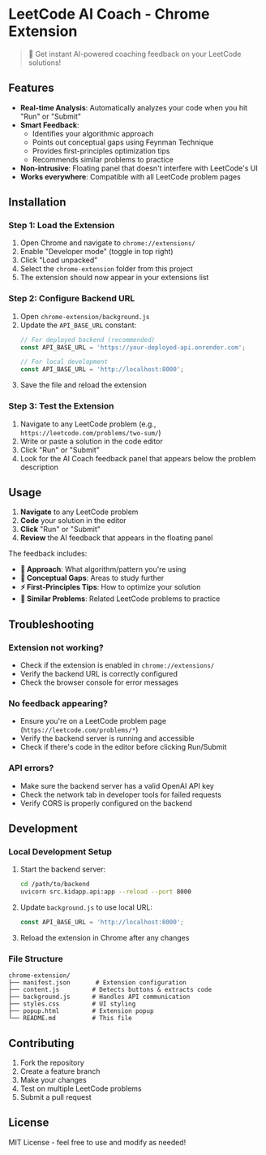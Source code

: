 # LeetCode AI Coach - Chrome Extension

> 🤖 Get instant AI-powered coaching feedback on your LeetCode solutions!

## Features

- **Real-time Analysis**: Automatically analyzes your code when you hit "Run" or "Submit"
- **Smart Feedback**: 
  - Identifies your algorithmic approach
  - Points out conceptual gaps using Feynman Technique
  - Provides first-principles optimization tips
  - Recommends similar problems to practice
- **Non-intrusive**: Floating panel that doesn't interfere with LeetCode's UI
- **Works everywhere**: Compatible with all LeetCode problem pages

## Installation

### Step 1: Load the Extension

1. Open Chrome and navigate to `chrome://extensions/`
2. Enable "Developer mode" (toggle in top right)
3. Click "Load unpacked"
4. Select the `chrome-extension` folder from this project
5. The extension should now appear in your extensions list

### Step 2: Configure Backend URL

1. Open `chrome-extension/background.js`
2. Update the `API_BASE_URL` constant:
   ```javascript
   // For deployed backend (recommended)
   const API_BASE_URL = 'https://your-deployed-api.onrender.com';
   
   // For local development
   const API_BASE_URL = 'http://localhost:8000';
   ```
3. Save the file and reload the extension

### Step 3: Test the Extension

1. Navigate to any LeetCode problem (e.g., `https://leetcode.com/problems/two-sum/`)
2. Write or paste a solution in the code editor
3. Click "Run" or "Submit"
4. Look for the AI Coach feedback panel that appears below the problem description

## Usage

1. **Navigate** to any LeetCode problem
2. **Code** your solution in the editor
3. **Click** "Run" or "Submit" 
4. **Review** the AI feedback that appears in the floating panel

The feedback includes:
- **🎯 Approach**: What algorithm/pattern you're using
- **🧠 Conceptual Gaps**: Areas to study further
- **⚡ First-Principles Tips**: How to optimize your solution
- **🔗 Similar Problems**: Related LeetCode problems to practice

## Troubleshooting

### Extension not working?
- Check if the extension is enabled in `chrome://extensions/`
- Verify the backend URL is correctly configured
- Check the browser console for error messages

### No feedback appearing?
- Ensure you're on a LeetCode problem page (`https://leetcode.com/problems/*`)
- Verify the backend server is running and accessible
- Check if there's code in the editor before clicking Run/Submit

### API errors?
- Make sure the backend server has a valid OpenAI API key
- Check the network tab in developer tools for failed requests
- Verify CORS is properly configured on the backend

## Development

### Local Development Setup

1. Start the backend server:
   ```bash
   cd /path/to/backend
   uvicorn src.kidapp.api:app --reload --port 8000
   ```

2. Update `background.js` to use local URL:
   ```javascript
   const API_BASE_URL = 'http://localhost:8000';
   ```

3. Reload the extension in Chrome after any changes

### File Structure

```
chrome-extension/
├── manifest.json       # Extension configuration
├── content.js         # Detects buttons & extracts code
├── background.js      # Handles API communication
├── styles.css         # UI styling
├── popup.html         # Extension popup
└── README.md          # This file
```

## Contributing

1. Fork the repository
2. Create a feature branch
3. Make your changes
4. Test on multiple LeetCode problems
5. Submit a pull request

## License

MIT License - feel free to use and modify as needed!